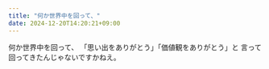 ```yaml
---
title: "何か世界中を回って、"
date: 2024-12-20T14:20:21+09:00
---
```

何か世界中を回って、
「思い出をありがとう」「価値観をありがとう」と
言って回ってきたんじゃないですかねえ。
